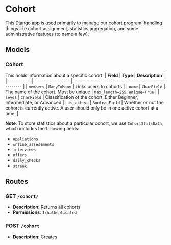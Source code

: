 # Cohort

This Django app is used primarily to manage our cohort program, handling things like cohort assignment, statistics aggregation, and some administrative features (to name a few).

## Models

### Cohort

This holds information about a specific cohort.
| **Field** | **Type** | **Description** |
| ----------- | ----------------- | ----------------------------------------------------- |
| `members` | `ManyToMany` | Links users to cohorts |
| `name` | `CharField` | The name of the cohort. Must be unique | `max_length=255`, `unique=True` |
| `level` | `CharField` | Classification of the cohort. Either Beginner, Intermediate, or Advanced |
| `is_active` | `BooleanField` | Whether or not the cohort is currently active. A user should only be in one active cohort at a time. |

**Note**: To store statistics about a particular cohort, we use `CohortStatsData`, which includes the following fields:

- `appliations`
- `online_assessments`
- `interviews`
- `offers`
- `daily_checks`
- `streak`

## Routes

### GET `/cohort/`

- **Description**: Returns all cohorts
- **Permissions**: `IsAuthenticated`

### POST `/cohort`

- **Description**: Creates
